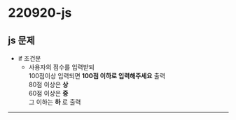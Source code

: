 # 220920-js

## js 문제
* if 조건문
  * 사용자의 점수를 입력받되<br>100점이상 입력되면 __100점 이하로 입력해주세요__ 출력<br>80점 이상은 __상__<br>60점 이상은 __중__<br>그 이하는 __하__ 로 출력
  



 -----------------------------------------------------------------------------------------------------------------------------------------------------------------------------




<html>
    <script>

//if 조건문

/*
사용자의 점수를 입력받되
100점이상 입력되면 100점 이하로 입력해주세요 출력
80점 이상은 상
60점 이상은 중
그 이하는 하 로 출력
*/

let score = prompt('점수를 입력해주세요.');


if (score>=100) {//참일 떄 실행
  alert('100점 이하로 입력해주세요')
} else if(score>80){
 alert('상')
} else if(score>60){
 alert('중')
} else{
 alert('하')
}

    </script>
</html>



220920

학원에서 공부함

